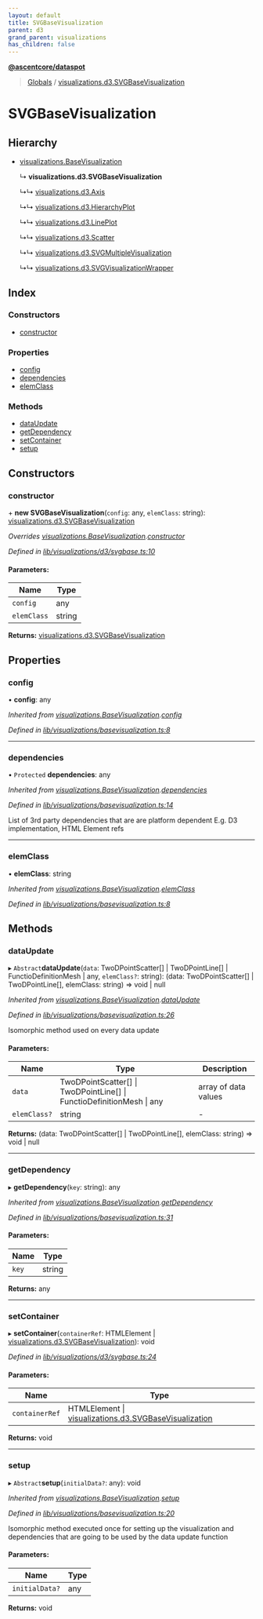 ```yaml
---
layout: default
title: SVGBaseVisualization
parent: d3
grand_parent: visualizations
has_children: false
---
```


**[@ascentcore/dataspot](../README.md)**

> [Globals](../globals.md) / [visualizations.d3.SVGBaseVisualization](visualizations_d3_svgbasevisualization)

# SVGBaseVisualization

## Hierarchy

* [visualizations.BaseVisualization](visualizations_basevisualization)

  ↳ **visualizations.d3.SVGBaseVisualization**

  ↳↳ [visualizations.d3.Axis](visualizations_d3_axis)

  ↳↳ [visualizations.d3.HierarchyPlot](visualizations_d3_hierarchyplot)

  ↳↳ [visualizations.d3.LinePlot](visualizations_d3_lineplot)

  ↳↳ [visualizations.d3.Scatter](visualizations_d3_scatter)

  ↳↳ [visualizations.d3.SVGMultipleVisualization](visualizations_d3_svgmultiplevisualization)

  ↳↳ [visualizations.d3.SVGVisualizationWrapper](visualizations_d3_svgvisualizationwrapper)

## Index

### Constructors

* [constructor](visualizations_d3_svgbasevisualization#constructor)

### Properties

* [config](visualizations_d3_svgbasevisualization#config)
* [dependencies](visualizations_d3_svgbasevisualization#dependencies)
* [elemClass](visualizations_d3_svgbasevisualization#elemclass)

### Methods

* [dataUpdate](visualizations_d3_svgbasevisualization#dataupdate)
* [getDependency](visualizations_d3_svgbasevisualization#getdependency)
* [setContainer](visualizations_d3_svgbasevisualization#setcontainer)
* [setup](visualizations_d3_svgbasevisualization#setup)

## Constructors

### constructor

\+ **new SVGBaseVisualization**(`config`: any, `elemClass`: string): [visualizations.d3.SVGBaseVisualization](visualizations_d3_svgbasevisualization)

*Overrides [visualizations.BaseVisualization](visualizations_basevisualization).[constructor](visualizations_basevisualization#constructor)*

*Defined in [lib/visualizations/d3/svgbase.ts:10](https://github.com/ascentcore/dataspot/blob/aa42404/lib/visualizations/d3/svgbase.ts#L10)*

#### Parameters:

Name | Type |
------ | ------ |
`config` | any |
`elemClass` | string |

**Returns:** [visualizations.d3.SVGBaseVisualization](visualizations_d3_svgbasevisualization)

## Properties

### config

•  **config**: any

*Inherited from [visualizations.BaseVisualization](visualizations_basevisualization).[config](visualizations_basevisualization#config)*

*Defined in [lib/visualizations/basevisualization.ts:8](https://github.com/ascentcore/dataspot/blob/aa42404/lib/visualizations/basevisualization.ts#L8)*

___

### dependencies

• `Protected` **dependencies**: any

*Inherited from [visualizations.BaseVisualization](visualizations_basevisualization).[dependencies](visualizations_basevisualization#dependencies)*

*Defined in [lib/visualizations/basevisualization.ts:14](https://github.com/ascentcore/dataspot/blob/aa42404/lib/visualizations/basevisualization.ts#L14)*

List of 3rd party dependencies that are are platform dependent
E.g. D3 implementation, HTML Element refs

___

### elemClass

•  **elemClass**: string

*Inherited from [visualizations.BaseVisualization](visualizations_basevisualization).[elemClass](visualizations_basevisualization#elemclass)*

*Defined in [lib/visualizations/basevisualization.ts:8](https://github.com/ascentcore/dataspot/blob/aa42404/lib/visualizations/basevisualization.ts#L8)*

## Methods

### dataUpdate

▸ `Abstract`**dataUpdate**(`data`: TwoDPointScatter[] \| TwoDPointLine[] \| FunctioDefinitionMesh \| any, `elemClass?`: string): (data: TwoDPointScatter[] \| TwoDPointLine[], elemClass: string) => void \| null

*Inherited from [visualizations.BaseVisualization](visualizations_basevisualization).[dataUpdate](visualizations_basevisualization#dataupdate)*

*Defined in [lib/visualizations/basevisualization.ts:26](https://github.com/ascentcore/dataspot/blob/aa42404/lib/visualizations/basevisualization.ts#L26)*

Isomorphic method used on every data update

#### Parameters:

Name | Type | Description |
------ | ------ | ------ |
`data` | TwoDPointScatter[] \| TwoDPointLine[] \| FunctioDefinitionMesh \| any | array of data values  |
`elemClass?` | string | - |

**Returns:** (data: TwoDPointScatter[] \| TwoDPointLine[], elemClass: string) => void \| null

___

### getDependency

▸ **getDependency**(`key`: string): any

*Inherited from [visualizations.BaseVisualization](visualizations_basevisualization).[getDependency](visualizations_basevisualization#getdependency)*

*Defined in [lib/visualizations/basevisualization.ts:31](https://github.com/ascentcore/dataspot/blob/aa42404/lib/visualizations/basevisualization.ts#L31)*

#### Parameters:

Name | Type |
------ | ------ |
`key` | string |

**Returns:** any

___

### setContainer

▸ **setContainer**(`containerRef`: HTMLElement \| [visualizations.d3.SVGBaseVisualization](visualizations_d3_svgbasevisualization)): void

*Defined in [lib/visualizations/d3/svgbase.ts:24](https://github.com/ascentcore/dataspot/blob/aa42404/lib/visualizations/d3/svgbase.ts#L24)*

#### Parameters:

Name | Type |
------ | ------ |
`containerRef` | HTMLElement \| [visualizations.d3.SVGBaseVisualization](visualizations_d3_svgbasevisualization) |

**Returns:** void

___

### setup

▸ `Abstract`**setup**(`initialData?`: any): void

*Inherited from [visualizations.BaseVisualization](visualizations_basevisualization).[setup](visualizations_basevisualization#setup)*

*Defined in [lib/visualizations/basevisualization.ts:20](https://github.com/ascentcore/dataspot/blob/aa42404/lib/visualizations/basevisualization.ts#L20)*

Isomorphic method executed once for setting up the visualization and dependencies
that are going to be used by the data update function

#### Parameters:

Name | Type |
------ | ------ |
`initialData?` | any |

**Returns:** void
